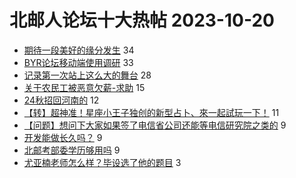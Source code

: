 # 北邮人论坛十大热帖 2023-10-20

- [期待一段美好的缘分发生](https://bbs.byr.cn/article/Friends/2046599) 34
- [BYR论坛移动端使用调研](https://bbs.byr.cn/article/MobileTerminalAT/35060) 33
- [记录第一次站上这么大的舞台](https://bbs.byr.cn/article/Picture/3352246) 28
- [关于农民工被恶意欠薪-求助](https://bbs.byr.cn/article/Talking/6403163) 15
- [24秋招回河南的](https://bbs.byr.cn/article/Henan/391171) 12
- [【转】超神准！星座小王子独创的新型占卜、來一起試玩一下！](https://bbs.byr.cn/article/Constellations/326533) 11
- [【问题】想问下大家如果签了电信省公司还能等电信研究院之类的](https://bbs.byr.cn/article/Job/2197460) 9
- [开发能做长久吗？](https://bbs.byr.cn/article/WorkLife/1193648) 9
- [北邮考部委学历够用吗](https://bbs.byr.cn/article/CivilServant/50355) 9
- [尤亚楠老师怎么样？毕设选了他的题目](https://bbs.byr.cn/article/AimGraduate/1227315) 3


